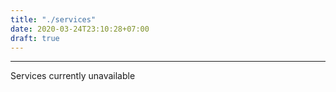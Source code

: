 ```yaml
---
title: "./services"
date: 2020-03-24T23:10:28+07:00
draft: true
---
```

---
Services currently unavailable
